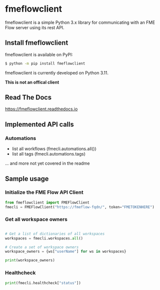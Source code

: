 # fmeflowclient
fmeflowclient is a simple Python 3.x library for communicating with an FME Flow server using its rest API.

## Install fmeflowclient
fmeflowclient is available on PyPI:

```bash
$ python -m pip install fmeflowclient
```

fmeflowclient is currently developed on Python 3.11.

**This is not an offical client**

## Read The Docs
https://fmeflowclient.readthedocs.io

## Implemented API calls
### Automations
* list all workflows (fmecli.automations.all())
* list all tags (fmecli.automations.tags)

... and more not yet covered in the readme

## Sample usage
### Initialize the FME Flow API Client
```python
from fmeflowclient import FMEFlowClient
fmecli = FMEFlowClient("https://fmeflow-fqdn/", token="FMETOKENHERE")
```
### Get all workspace owners
```python

# Get a list of dictionaries of all workspaces
workspaces = fmecli.workspaces.all()

# Create a set of workspace owners
workspace_owners = {ws["userName"] for ws in workspaces}

print(workspace_owners)
```
### Healthcheck
```python
print(fmecli.healthcheck["status"])
```
